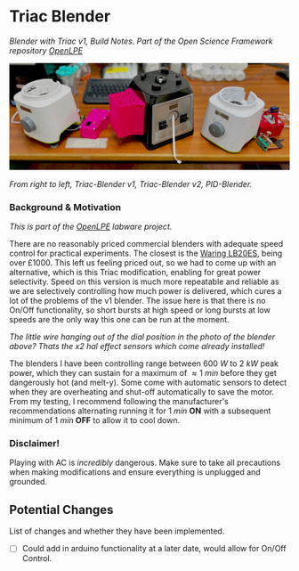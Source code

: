 # Triac Blender
_Blender with Triac v1, Build Notes. Part of the Open Science Framework repository [OpenLPE](https://osf.io/evupy/)_

![Image of all three blenders in order](./Images/Blenders.jpeg)

_From right to left, Triac-Blender v1, Triac-Blender v2, PID-Blender._

### Background \& Motivation

_This is part of the [OpenLPE](https://osf.io/evupy/) labware project._

There are no reasonably priced commercial blenders with adequate speed control for practical experiments. The closest is the [Waring LB20ES](https://www.thelabstore.co.uk/waring-lb20es-variable-speed-control-blender-1-0-litre-stainless-steel-container-230v-50-hz-ce-approved-rohs-with-european-f-schuko-plug.html), being over £1000. This left us feeling priced out, so we had to come up with an alternative, which is this Triac modification, enabling for great power selectivity. Speed on this version is much more repeatable and reliable as we are selectively controlling how much power is delivered, which cures a lot of the problems of the v1 blender. The issue here is that there is no On/Off functionality, so short bursts at high speed or long bursts at low speeds are the only way this one can be run at the moment.

_The little wire hanging out of the dial position in the photo of the blender above? Thats the x2 hal effect sensors which come already installed!_

The blenders I have been controlling range between $600$ $W$ to $2$ $kW$ peak power, which they can sustain for a maximum of $\approx 1$ $min$ before they get dangerously hot (and melt-y). Some come with automatic sensors to detect when they are overheating and shut-off automatically to save the motor. From my testing, I recommend following the manufacturer's recommendations alternating running it for $1$ $min$ **ON** with a subsequent minimum of $1$ $min$ **OFF** to allow it to cool down.

### Disclaimer!

Playing with AC is _incredibly_ dangerous. Make sure to take all precautions when making modifications and ensure everything is unplugged and grounded.

## Potential Changes

List of changes and whether they have been implemented.

- [ ] Could add in arduino functionality at a later date, would allow for On/Off Control.

